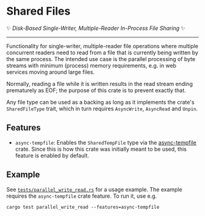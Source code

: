 # Shared Files

✨ _Disk-Based Single-Writer, Multiple-Reader In-Process File Sharing_ ✨

---

Functionality for single-writer, multiple-reader file operations where multiple concurrent readers
need to read from a file that is currently being written by the same process. The intended use case is the parallel
processing of byte streams with minimum (process) memory requirements, e.g. in web services moving around large files.

Normally, reading a file while it is written results in the read stream ending prematurely as EOF; the purpose
of this crate is to prevent exactly that.

Any file type can be used as a backing as long as it implements the crate's `SharedFileType` trait, which in turn
requires `AsyncWrite`, `AsyncRead` and `Unpin`.

## Features

- `async-tempfile`: Enables the `SharedTempFile` type via the [async-tempfile](https://github.com/sunsided/async-tempfile-rs)
  crate. Since this is how this crate was initially meant to be used, this feature is enabled by default.

## Example

See [`tests/parallel_write_read.rs`](tests/parallel_write_read.rs) for a usage example.
The example requires the `async-tempfile` crate feature. To run it, use e.g.

```shell
cargo test parallel_write_read --features=async-tempfile
```
